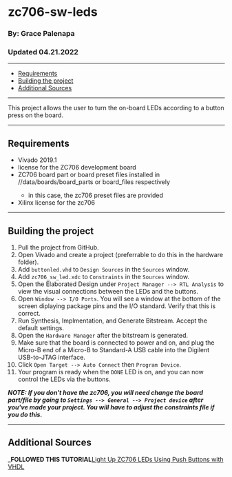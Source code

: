 # zc706-sw-leds <!-- omit in toc -->

### By: Grace Palenapa <!-- omit in toc -->

### Updated 04.21.2022 <!-- omit in toc -->

---------------------

- [Requirements](#requirements)
- [Building the project](#building-the-project)
- [Additional Sources](#additional-sources)

---------------------

This project allows the user to turn the on-board LEDs according to a button press on the board.

---------------------

## Requirements

- Vivado 2019.1
- license for the ZC706 development board
- ZC706 board part or board preset files installed in <INSTALLATION-ROOT-REPO>/<VERSION>/data/boards/board_parts or board_files respectively
  - in this case, the zc706 preset files are provided
- Xilinx license for the zc706

---------------------

## Building the project

1. Pull the project from GitHub.
2. Open Vivado and create a project (preferrable to do this in the hardware folder).
3. Add `buttonled.vhd` to `Design Sources` in the `Sources` window.
4. Add `zc706_sw_led.xdc` to `Constraints` in the `Sources` window.
5. Open the Elaborated Design under `Project Manager --> RTL Analysis` to view the visual connections between the LEDs and the buttons.
6. Open `Window --> I/O Ports`. You will see a window at the bottom of the screen diplaying package pins and the I/O standard. Verify that this is correct.
7. Run Synthesis, Implmentation, and Generate Bitstream. Accept the default settings.
8. Open the `Hardware Manager` after the bitstream is generated.
9. Make sure that the board is connected to power and on, and plug the Micro-B end of a Micro-B to Standard-A USB cable into the Digilent USB-to-JTAG interface.
10. Click `Open Target --> Auto Connect` then `Program Device`.
11. Your program is ready when the `DONE` LED is on, and you can now control the LEDs via the buttons.


***NOTE: If you don't have the zc706, you will need change the board part/file by going to `Settings --> General --> Project device` after you've made your project. You will have to adjust the constraints file if you do this.***

---------------------

## Additional Sources

___FOLLOWED THIS TUTORIAL__[Light Up ZC706 LEDs Using Push Buttons with VHDL](https://www.centennialsoftwaresolutions.com/post/light-up-zc706-leds-using-push-buttons-with-vhdl)